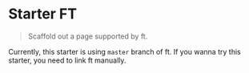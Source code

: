 # Starter FT

> Scaffold out a page supported by ft.

Currently, this starter is using `master` branch of ft. If you wanna try this starter, you need to link ft manually.
